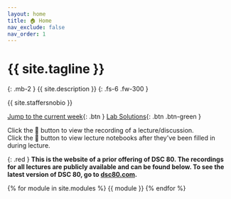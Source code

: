 ```yaml
---
layout: home
title: 🏠 Home
nav_exclude: false
nav_order: 1
---
```


# {{ site.tagline }}

{: .mb-2 }
{{ site.description }}
{: .fs-6 .fw-300 }

{{ site.staffersnobio }}

[Jump to the current week](#week-9-modeling-in-practice){: .btn } [Lab Solutions](https://edstem.org/us/courses/51951/discussion/4183397){: .btn .btn-green }

Click the 🎥 button to view the recording of a lecture/discussion.<br>Click the 📝 button to view lecture notebooks after they've been filled in during lecture.

{: .red }
**This is the website of a prior offering of DSC 80. The recordings for all lectures are publicly available and can be found below. To see the latest version of DSC 80, go to [dsc80.com](https://dsc80.com).**

{% for module in site.modules %}
{{ module }}
{% endfor %}